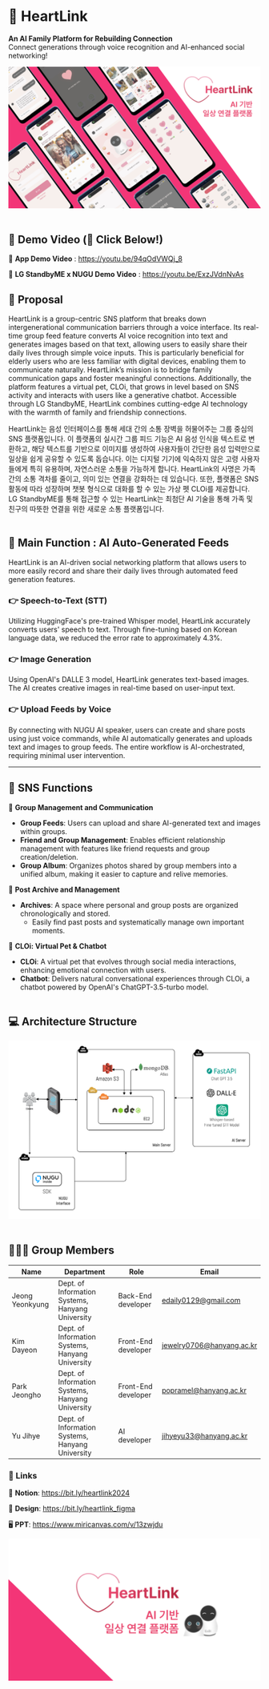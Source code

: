 # 💖 HeartLink
**An AI Family Platform for Rebuilding Connection**  
Connect generations through voice recognition and AI-enhanced social networking!

![Title](../title.png)
<br><br>
  
## 🎥 Demo Video (🔗 Click Below!)
🔗 **App Demo Video** : https://youtu.be/94qOdVWQj_8

🔗 **LG StandbyME x NUGU Demo Video** : https://youtu.be/ExzJVdnNvAs


## 📌 Proposal
HeartLink is a group-centric SNS platform that breaks down intergenerational communication barriers through a voice interface. Its real-time group feed feature converts AI voice recognition into text and generates images based on that text, allowing users to easily share their daily lives through simple voice inputs. This is particularly beneficial for elderly users who are less familiar with digital devices, enabling them to communicate naturally. HeartLink’s mission is to bridge family communication gaps and foster meaningful connections. Additionally, the platform features a virtual pet, CLOi, that grows in level based on SNS activity and interacts with users like a generative chatbot. Accessible through LG StandbyME, HeartLink combines cutting-edge AI technology with the warmth of family and friendship connections.
  
HeartLink는 음성 인터페이스를 통해 세대 간의 소통 장벽을 허물어주는 그룹 중심의 SNS 플랫폼입니다. 이 플랫폼의 실시간 그룹 피드 기능은 AI 음성 인식을 텍스트로 변환하고, 해당 텍스트를 기반으로 이미지를 생성하여 사용자들이 간단한 음성 입력만으로 일상을 쉽게 공유할 수 있도록 돕습니다. 이는 디지털 기기에 익숙하지 않은 고령 사용자들에게 특히 유용하며, 자연스러운 소통을 가능하게 합니다. HeartLink의 사명은 가족 간의 소통 격차를 줄이고, 의미 있는 연결을 강화하는 데 있습니다. 또한, 플랫폼은 SNS 활동에 따라 성장하며 챗봇 형식으로 대화를 할 수 있는 가상 펫 CLOi를 제공합니다. LG StandbyME를 통해 접근할 수 있는 HeartLink는 최첨단 AI 기술을 통해 가족 및 친구의 따뜻한 연결을 위한 새로운 소통 플랫폼입니다.
<br><br>
     
## 🤖 Main Function : AI Auto-Generated Feeds
HeartLink is an AI-driven social networking platform that allows users to more easily record and share their daily lives through automated feed generation features.


### 👉 Speech-to-Text (STT)

Utilizing HuggingFace's pre-trained Whisper model, HeartLink accurately converts users' speech to text. Through fine-tuning based on Korean language data, we reduced the error rate to approximately 4.3%.

### 👉 Image Generation

Using OpenAI's DALLE 3 model, HeartLink generates text-based images. The AI creates creative images in real-time based on user-input text.

### 👉 Upload Feeds by Voice

By connecting with NUGU AI speaker, users can create and share posts using just voice commands, while AI automatically generates and uploads text and images to group feeds. The entire workflow is AI-orchestrated, requiring minimal user intervention.

---

## 💬 SNS Functions


👭 **Group Management and Communication**

- **Group Feeds**: Users can upload and share AI-generated text and images within groups.
- **Friend and Group Management**: Enables efficient relationship management with features like friend requests and group creation/deletion.
- **Group Album**: Organizes photos shared by group members into a unified album, making it easier to capture and relive memories.

📁 **Post Archive and Management** 

- **Archives**: A space where personal and group posts are organized chronologically and stored.
  - Easily find past posts and systematically manage own important moments.

🤖 **CLOi: Virtual Pet & Chatbot**

- **CLOi**: A virtual pet that evolves through social media interactions, enhancing emotional connection with users.
- **Chatbot**: Delivers natural conversational experiences through CLOi, a chatbot powered by OpenAI's ChatGPT-3.5-turbo model.
<br><br>
   
## 💻 Architecture Structure
![Architecture Diagram](../arc.png)
<br><br>
   
## 🙋🏻‍♂️ Group Members
| Name            | Department                                | Role                   | Email                       |
|------------------|------------------------------------------|--------------------------|-----------------------------|
| Jeong Yeonkyung | Dept. of Information Systems, Hanyang University | Back-End developer| edaily0129@gmail.com        |
| Kim Dayeon       | Dept. of Information Systems, Hanyang University | Front-End developer | jewelry0706@hanyang.ac.kr   |
| Park Jeongho     | Dept. of Information Systems, Hanyang University | Front-End developer | popramel@hanyang.ac.kr      |
| Yu Jihye         | Dept. of Information Systems, Hanyang University | AI developer | jihyeyu33@hanyang.ac.kr     |

### 🔗 Links
🔗 **Notion**: https://bit.ly/heartlink2024

🎨 **Design**: https://bit.ly/heartlink_figma

🖥️ **PPT**: https://www.miricanvas.com/v/13zwjdu

![Bye-bye](../greet.png)
